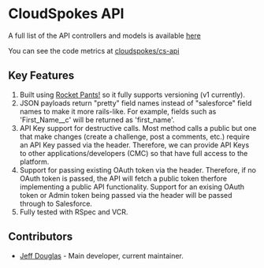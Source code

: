 # CloudSpokes API

A full list of the API controllers and models is available [here](https://docs.google.com/a/appirio.com/spreadsheet/ccc?key=0AibvDu-BSYDZdDdWTHFKcjVwVDlKS3FieE1wZHhCbVE#gid=0)

You can see the code metrics at [cloudspokes/cs-api](https://codeclimate.com/github/cloudspokes/cs-api)

## Key Features

1. Built using [Rocket Pants!](https://github.com/filtersquad/rocket_pants) so it fully supports versioning (v1 currently).
2. JSON payloads return "pretty" field names instead of "salesforce" field names to make it more rails-like. For example, fields such as 'First_Name__c' will be returned as 'first_name'.
3. API Key support for destructive calls. Most method calls a public but one that make changes (create a challenge, post a comments, etc.) require an API Key passed via the header. Therefore, we can provide API Keys to other applications/developers (CMC) so that have full access to the platform.
4. Support for passing existing OAuth token via the header. Therefore, if no OAuth token is passed, the API will fetch a public token therfore implementing a public API functionality. Support for an exising OAuth token or Admin token being passed via the header will be passed through to Salesforce.
5. Fully tested with RSpec and VCR.

## Contributors

- [Jeff Douglas](https://github.com/jeffdonthemic) - Main developer, current maintainer.